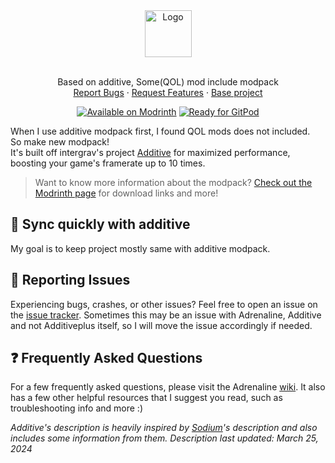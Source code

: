 <div align="center">
  <a href="https://github.com/misilelab/additiveplus">
    <img src="https://raw.githubusercontent.com/intergrav/Branding/main/additive/additive_textlogo_256h.png" alt="Logo" height="75">
  </a>
  <br />
  <br />
  <p align="center">
    Based on additive, Some(QOL) mod include modpack
    <br />
    <a href="https://github.com/misilelab/additiveplus/issues">Report Bugs</a>
    ·
    <a href="https://github.com/misilelab/additiveplus/issues">Request Features</a>
    ·
    <a href="https://github.com/intergrav/Additive">Base project</a>
  </p>
  <a href="https://modrinth.com/modpack/basiccraft"><img src="https://cdn.jsdelivr.net/npm/@intergrav/devins-badges@3/assets/compact/available/modrinth_vector.svg" alt="Available on Modrinth"></a>
  <a href="https://gitpod.io/from-referrer/"><img src="https://cdn.jsdelivr.net/npm/@intergrav/devins-badges@3/assets/compact/supported/gitpod_vector.svg" alt="Ready for GitPod"></a>
</div>

When I use additive modpack first, I found QOL mods does not included.\
So make new modpack!\
It's built off intergrav's project [Additive](https://modrinth.com/modpack/additive) for maximized performance, boosting your game's framerate up to 10 times.

> Want to know more information about the modpack? [Check out the Modrinth page](https://modrinth.com/modpack/basiccraft) for download links and more!

## 🔄️ Sync quickly with additive

My goal is to keep project mostly same with additive modpack.

## 🐛 Reporting Issues

Experiencing bugs, crashes, or other issues? Feel free to open an issue on the [issue tracker](https://github.com/misilelab/additiveplus/issues). Sometimes this may be an issue with Adrenaline, Additive and not Additiveplus itself, so I will move the issue accordingly if needed.

## ❓ Frequently Asked Questions

For a few frequently asked questions, please visit the Adrenaline [wiki](https://github.com/intergrav/Adrenaline/wiki). It also has a few other helpful resources that I suggest you read, such as troubleshooting info and more :)

*Additive's description is heavily inspired by [Sodium](https://modrinth.com/mod/sodium)'s description and also includes some information from them. Description last updated: March 25, 2024*